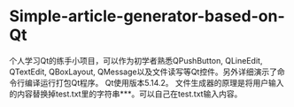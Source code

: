 # Simple-article-generator-based-on-Qt
个人学习Qt的练手小项目，可以作为初学者熟悉QPushButton, QLineEdit, QTextEdit, QBoxLayout, QMessage以及文件读写等Qt控件。另外详细演示了命令行编译运行打包Qt程序。
Qt使用版本5.14.2。
文件生成器的原理是将用户输入的内容替换掉test.txt里的字符串***。可以自己在test.txt输入内容。

